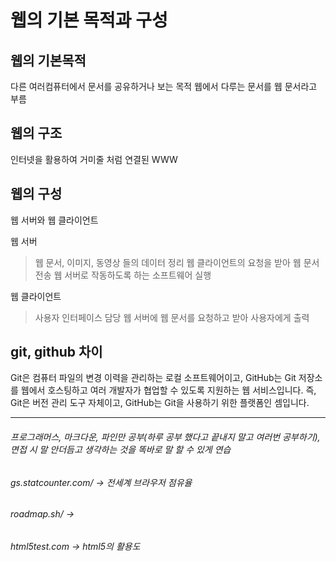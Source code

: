 웹의 기본 목적과 구성
==============

웹의 기본목적
--------------
다른 여러컴퓨터에서 문서를 공유하거나 보는 목적
웹에서 다루는 문서를 웹 문서라고 부름 

웹의 구조
---------
인터넷을 활용하여 거미줄 처럼 연결된 WWW

웹의 구성
--------
웹 서버와 웹 클라이언트

  웹 서버
  > 웹 문서, 이미지, 동영상 들의 데이터 정리
  > 웹 클라이언트의 요청을 받아 웹 문서 전송
  > 웹 서버로 작동하도록 하는 소프트웨어 실행

  웹 클라이언트
  > 사용자 인터페이스 담당
  > 웹 서버에 웹 문서를 요청하고 받아 사용자에게 출력

git, github 차이
---------------
Git은 컴퓨터 파일의 변경 이력을 관리하는 로컬 소프트웨어이고, GitHub는 Git 저장소를 웹에서 호스팅하고 여러 개발자가 협업할 수 있도록 지원하는 웹 서비스입니다.
즉, Git은 버전 관리 도구 자체이고, GitHub는 Git을 사용하기 위한 플랫폼인 셈입니다. 

- - -
###### 프로그래머스, 마크다운, 파인만 공부(하루 공부 했다고 끝내지 말고 여러번 공부하기), 면접 시 말 안더듬고 생각하는 것을 똑바로 말 할 수 있게 연습
###### gs.statcounter.com/ -> 전세계 브라우저 점유율
###### roadmap.sh/ -> 
###### html5test.com -> html5의 활용도
